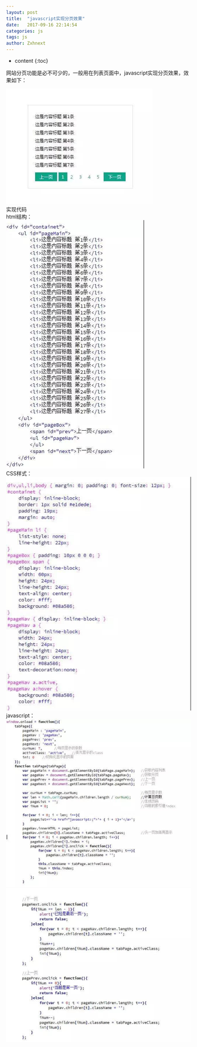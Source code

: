 ```yaml
---
layout: post
title:  "javascript实现分页效果"
date:   2017-09-16 22:14:54
categories: js
tags: js
author: Zxhnext
---
```


* content
{:toc}

网站分页功能是必不可少的，一般用在列表页面中，javascript实现分页效果，效果如下：




![js分页效果图](../images/jsPage01.jpg)  
实现代码  
html结构：  
![js分页html效果图](../images/jsPage02.jpg)  
CSS样式：  
![js分页css效果图](../images/jsPage03.jpg)  
javascript：  
![js分页js效果图1](../images/jsPage04.jpg)  
![js分页js效果图2](../images/jsPage05.jpg)  

